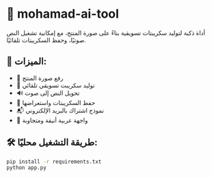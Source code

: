 # 🧠 mohamad-ai-tool

أداة ذكية لتوليد سكريبتات تسويقية بناءً على صورة المنتج، مع إمكانية تشغيل النص صوتيًا، وحفظ السكريبتات تلقائيًا.

## 🚀 الميزات:
- 📸 رفع صورة المنتج
- 📝 توليد سكريبت تسويقي تلقائي
- 🔊 تحويل النص إلى صوت
- 📂 حفظ السكريبتات واستعراضها
- 📬 نموذج اشتراك بالبريد الإلكتروني
- 🎨 واجهة عربية أنيقة ومتجاوبة

## 🛠️ طريقة التشغيل محليًا:
```bash
pip install -r requirements.txt
python app.py
